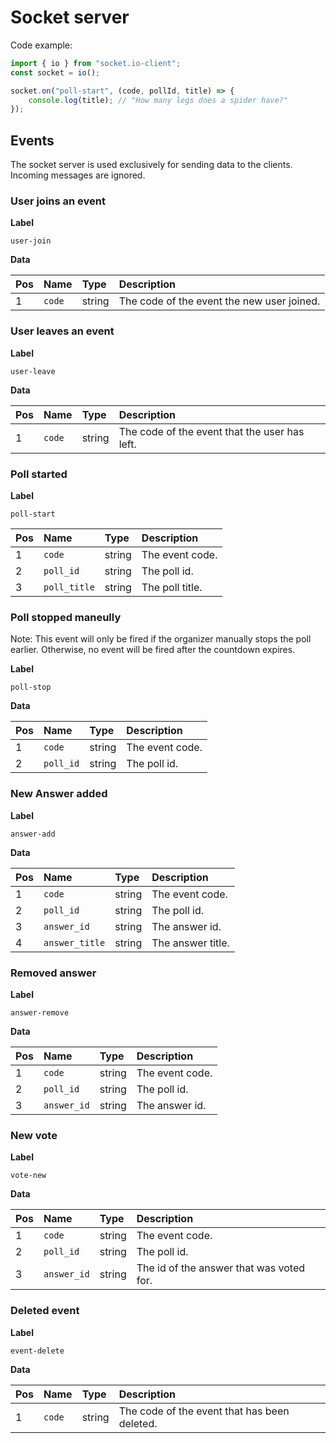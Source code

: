 # Socket server

Code example:

```js
import { io } from "socket.io-client";
const socket = io();

socket.on("poll-start", (code, pollId, title) => {
    console.log(title); // "How many legs does a spider have?"
});
```

## Events

The socket server is used exclusively for sending data to the clients. Incoming messages are ignored.

### User joins an event

**Label**

```
user-join
```

**Data**

| Pos | Name | Type | Description |
| :-- | :-- | :-- | :-- |
| 1 | `code` | string | The code of the event the new user joined. |

### User leaves an event

**Label**

```
user-leave
```

**Data**

| Pos | Name | Type | Description |
| :-- | :-- | :-- | :-- |
| 1 | `code` | string | The code of the event that the user has left. |

### Poll started

**Label**

```
poll-start
```

| Pos | Name | Type | Description |
| :-- | :-- | :-- | :-- |
| 1 | `code` | string | The event code. |
| 2 | `poll_id` | string | The poll id. |
| 3 | `poll_title` | string | The poll title. |

### Poll stopped maneully

Note: This event will only be fired if the organizer manually stops the poll earlier. Otherwise, no event will be fired after the countdown expires.

**Label**

```
poll-stop
```

**Data**

| Pos | Name | Type | Description |
| :-- | :-- | :-- | :-- |
| 1 | `code` | string | The event code. |
| 2 | `poll_id` | string | The poll id. |

### New Answer added

**Label**

```
answer-add
```

**Data**

| Pos | Name | Type | Description |
| :-- | :-- | :-- | :-- |
| 1 | `code` | string | The event code. |
| 2 | `poll_id` | string | The poll id. |
| 3 | `answer_id` | string | The answer id. |
| 4 | `answer_title` | string | The answer title. |

### Removed answer

**Label**

```
answer-remove
```

**Data**

| Pos | Name | Type | Description |
| :-- | :-- | :-- | :-- |
| 1 | `code` | string | The event code. |
| 2 | `poll_id` | string | The poll id. |
| 3 | `answer_id` | string | The answer id. |

### New vote

**Label**

```
vote-new
```

**Data**

| Pos | Name | Type | Description |
| :-- | :-- | :-- | :-- |
| 1 | `code` | string | The event code. |
| 2 | `poll_id` | string | The poll id. |
| 3 | `answer_id` | string | The id of the answer that was voted for. |

### Deleted event

**Label**

```
event-delete
```

**Data**

| Pos | Name | Type | Description |
| :-- | :-- | :-- | :-- |
| 1 | `code` | string | The code of the event that has been deleted. |